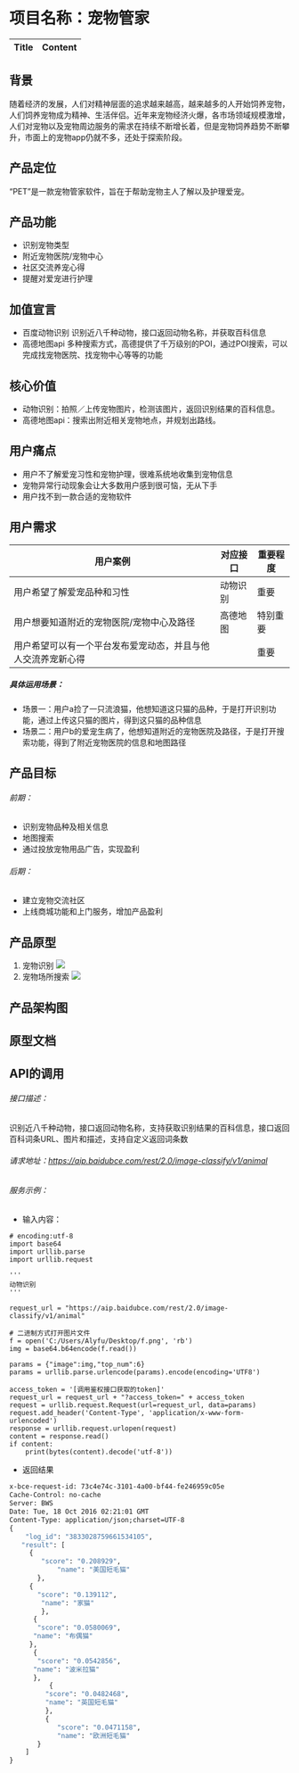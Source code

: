 
# 项目名称：宠物管家

| Title | Content |
| --- | --- |
## 背景
随着经济的发展，人们对精神层面的追求越来越高，越来越多的人开始饲养宠物，人们饲养宠物成为精神、生活伴侣。近年来宠物经济火爆，各市场领域规模激增，人们对宠物以及宠物周边服务的需求在持续不断增长着，但是宠物饲养趋势不断攀升，市面上的宠物app仍就不多，还处于探索阶段。
## 产品定位
“PET”是一款宠物管家软件，旨在于帮助宠物主人了解以及护理爱宠。
## 产品功能
- 识别宠物类型
- 附近宠物医院/宠物中心
- 社区交流养宠心得
- 提醒对爱宠进行护理
## 加值宣言
- 百度动物识别
识别近八千种动物，接口返回动物名称，并获取百科信息
- 高德地图api
多种搜索方式，高德提供了千万级别的POI，通过POI搜索，可以完成找宠物医院、找宠物中心等等的功能
## 核心价值
-  动物识别：拍照／上传宠物图片，检测该图片，返回识别结果的百科信息。
- 高德地图api：搜索出附近相关宠物地点，并规划出路线。
## 用户痛点
- 用户不了解爱宠习性和宠物护理，很难系统地收集到宠物信息
- 宠物异常行动现象会让大多数用户感到很可恼，无从下手
- 用户找不到一款合适的宠物软件
## 用户需求		
| 用户案例| 对应接口|   重要程度|
| --- | --- |--- |
| 用户希望了解爱宠品种和习性| 动物识别|重要|
| 用户想要知道附近的宠物医院/宠物中心及路径| 高德地图|  特别重要|
| 用户希望可以有一个平台发布爱宠动态，并且与他人交流养宠新心得|    | 重要|
##### 具体运用场景：
- 场景一：用户a捡了一只流浪猫，他想知道这只猫的品种，于是打开识别功能，通过上传这只猫的图片，得到这只猫的品种信息
- 场景二：用户b的爱宠生病了，他想知道附近的宠物医院及路径，于是打开搜索功能，得到了附近宠物医院的信息和地图路径
## 产品目标
###### 前期：
- 识别宠物品种及相关信息
- 地图搜索
- 通过投放宠物用品广告，实现盈利
###### 后期：
- 建立宠物交流社区
- 上线商城功能和上门服务，增加产品盈利
## 产品原型
1. 宠物识别
![ ](https://github.com/HEEya-pol/API_ML_AI_final/blob/master/file1/1a5d11b7eb9142b92c5457a894aa487.png)
2. 宠物场所搜索
![ ](https://github.com/HEEya-pol/API_ML_AI_final/blob/master/file1/8e385e07d599db9eed5bcdf18ce4e31.png)
## 产品架构图
## 原型文档
## API的调用
###### 接口描述：
识别近八千种动物，接口返回动物名称，支持获取识别结果的百科信息，接口返回百科词条URL、图片和描述，支持自定义返回词条数
###### 请求地址：https://aip.baidubce.com/rest/2.0/image-classify/v1/animal
###### 服务示例：
- 输入内容：
```
# encoding:utf-8
import base64
import urllib.parse
import urllib.request
 
'''
动物识别
'''
 
request_url = "https://aip.baidubce.com/rest/2.0/image-classify/v1/animal"
 
# 二进制方式打开图片文件
f = open('C:/Users/Alyfu/Desktop/f.png', 'rb')
img = base64.b64encode(f.read())
 
params = {"image":img,"top_num":6}
params = urllib.parse.urlencode(params).encode(encoding='UTF8')
 
access_token = '[调用鉴权接口获取的token]'
request_url = request_url + "?access_token=" + access_token
request = urllib.request.Request(url=request_url, data=params)
request.add_header('Content-Type', 'application/x-www-form-urlencoded')
response = urllib.request.urlopen(request)
content = response.read()
if content:
    print(bytes(content).decode('utf-8'))
```
- 返回结果
```HTTP/1.1 200 OK
x-bce-request-id: 73c4e74c-3101-4a00-bf44-fe246959c05e
Cache-Control: no-cache
Server: BWS
Date: Tue, 18 Oct 2016 02:21:01 GMT
Content-Type: application/json;charset=UTF-8
{
    "log_id": "3833028759661534105",
   "result": [
     {
        "score": "0.208929",
            "name": "美国短毛猫"
       },
     {
       "score": "0.139112",
        "name": "家猫"
        },
      {
       "score": "0.0580069",
      "name": "布偶猫"
     },
      {
       "score": "0.0542856",
      "name": "波米拉猫"
      },
          {
         "score": "0.0482468",
         "name": "英国短毛猫"
         },
         {
            "score": "0.0471158",
            "name": "欧洲短毛猫"
       }
    ]
} 
```
